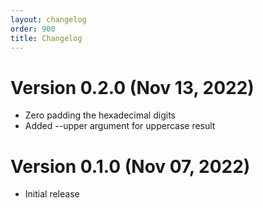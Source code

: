```yaml
---
layout: changelog
order: 900
title: Changelog
---
```

# Version 0.2.0 (Nov 13, 2022)

* Zero padding the hexadecimal digits
* Added --upper argument for uppercase result

# Version 0.1.0 (Nov 07, 2022)

* Initial release
